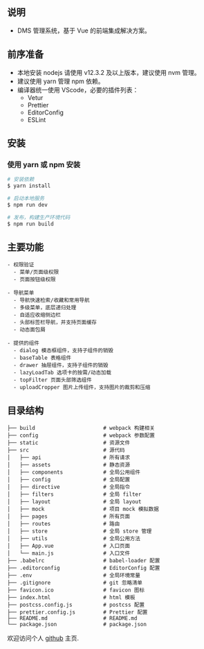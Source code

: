 ## 说明

- DMS 管理系统，基于 Vue 的前端集成解决方案。

## 前序准备

- 本地安装 nodejs 请使用 v12.3.2 及以上版本，建议使用 nvm 管理。
- 建议使用 yarn 管理 npm 依赖。
- 编译器统一使用 VScode，必要的插件列表：
  - Vetur
  - Prettier
  - EditorConfig
  - ESLint

## 安装

### 使用 yarn 或 npm 安装

```bash
# 安装依赖
$ yarn install

# 启动本地服务
$ npm run dev

# 发布，构建生产环境代码
$ npm run build
```

## 主要功能

```
- 权限验证
  - 菜单/页面级权限
  - 页面按钮级权限

- 导航菜单
  - 导航快速检索/收藏和常用导航
  - 多级菜单，底层递归处理
  - 自适应收缩侧边栏
  - 头部标签栏导航，并支持页面缓存
  - 动态面包屑

- 提供的组件
  - dialog 模态框组件，支持子组件的销毁
  - baseTable 表格组件
  - drawer 抽屉组件，支持子组件的销毁
  - lazyLoadTab 选项卡的按需/动态加载
  - topFilter 页面头部筛选组件
  - uploadCropper 图片上传组件，支持图片的裁剪和压缩
```

## 目录结构

```
├── build                      # webpack 构建相关
├── config                     # webpack 参数配置
├── static                     # 资源文件
├── src                        # 源代码
│   ├── api                    # 所有请求
│   ├── assets                 # 静态资源
│   ├── components             # 全局公用组件
│   ├── config                 # 全局配置
│   ├── directive              # 全局指令
│   ├── filters                # 全局 filter
│   ├── layout                 # 全局 layout
│   ├── mock                   # 项目 mock 模拟数据
│   ├── pages                  # 所有页面
│   ├── routes                 # 路由
│   ├── store                  # 全局 store 管理
│   ├── utils                  # 全局公用方法
│   ├── App.vue                # 入口页面
│   └── main.js                # 入口文件
├── .babelrc                   # babel-loader 配置
├── .editorconfig              # EditorConfig 配置
├── .env                       # 全局环境常量
├── .gitignore                 # git 忽略清单
├── favicon.ico                # favicon 图标
├── index.html                 # html 模板
├── postcss.config.js          # postcss 配置
├── prettier.config.js         # Prettier 配置
├── README.md                  # README.md
└── package.json               # package.json
```

欢迎访问个人 [github](https://github.com/jiaozhiye/) 主页.
